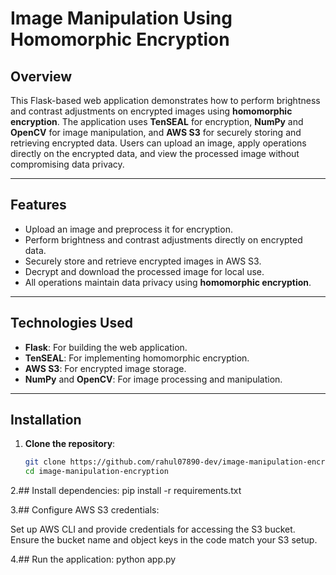 # Image Manipulation Using Homomorphic Encryption

## Overview
This Flask-based web application demonstrates how to perform brightness and contrast adjustments on encrypted images using **homomorphic encryption**. The application uses **TenSEAL** for encryption, **NumPy** and **OpenCV** for image manipulation, and **AWS S3** for securely storing and retrieving encrypted data. Users can upload an image, apply operations directly on the encrypted data, and view the processed image without compromising data privacy.

---

## Features
- Upload an image and preprocess it for encryption.
- Perform brightness and contrast adjustments directly on encrypted data.
- Securely store and retrieve encrypted images in AWS S3.
- Decrypt and download the processed image for local use.
- All operations maintain data privacy using **homomorphic encryption**.

---

## Technologies Used
- **Flask**: For building the web application.
- **TenSEAL**: For implementing homomorphic encryption.
- **AWS S3**: For encrypted image storage.
- **NumPy** and **OpenCV**: For image processing and manipulation.

---

## Installation
1. **Clone the repository**:
   ```bash
   git clone https://github.com/rahul07890-dev/image-manipulation-encryption.git
   cd image-manipulation-encryption

2.## Install dependencies:
   pip install -r requirements.txt

3.## Configure AWS S3 credentials:

Set up AWS CLI and provide credentials for accessing the S3 bucket.
Ensure the bucket name and object keys in the code match your S3 setup.

4.## Run the application:
   python app.py


